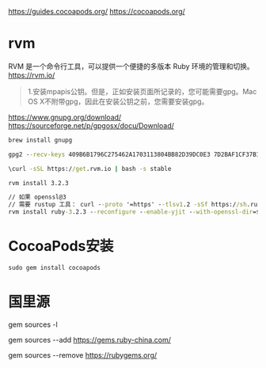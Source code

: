 <https://guides.cocoapods.org/>
<https://cocoapods.org/>

# rvm

RVM 是一个命令行工具，可以提供一个便捷的多版本 Ruby 环境的管理和切换。
<https://rvm.io/>

> 1.安装mpapis公钥。但是，正如安装页面所记录的，您可能需要gpg。Mac OS X不附带gpg，因此在安装公钥之前，您需要安装gpg。

<https://www.gnupg.org/download/>
<https://sourceforge.net/p/gpgosx/docu/Download/>

```cmd
brew install gnupg 
```

```cmd
gpg2 --recv-keys 409B6B1796C275462A1703113804BB82D39DC0E3 7D2BAF1CF37B13E2069D6956105BD0E739499BDB

\curl -sSL https://get.rvm.io | bash -s stable
```

```cmd
rvm install 3.2.3

// 如果 openssl@3
// 需要 rustup 工具： curl --proto '=https' --tlsv1.2 -sSf https://sh.rustup.rs | sh
rvm install ruby-3.2.3 --reconfigure --enable-yjit --with-openssl-dir=$(brew --prefix openssl@3)
```

# CocoaPods安装

```cmd
sudo gem install cocoapods
```

# 国里源

gem sources -l

gem sources --add <https://gems.ruby-china.com/>

gem sources --remove <https://rubygems.org/>
